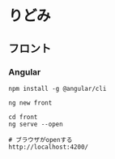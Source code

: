 # りどみ

## フロント

### Angular

```shell
npm install -g @angular/cli

ng new front

cd front
ng serve --open

# ブラウザがopenする
http://localhost:4200/

```
